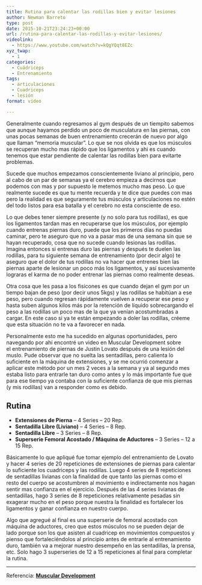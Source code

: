```yaml
---
title: Rutina para calentar las rodillas bien y evitar lesiones
author: Newman Barreto
type: post
date: 2015-10-21T23:24:23+00:00
url: /rutina-para-calentar-las-rodillas-y-evitar-lesiones/
videolink:
  - https://www.youtube.com/watch?v=kQgYQqt8EZc
xyz_twap:
  - 1
categories:
  - Cuádriceps
  - Entrenamiento
tags:
  - articulaciones
  - Cuadriceps
  - lesión
format: video

---
```

<span class="main-paragraph">Generalmente cuando regresamos al gym después de un tiempito sabemos que aunque hayamos perdido un poco de musculatura en las piernas, con unas pocas semanas de buen entrenamiento crecerán de nuevo por algo que llaman &#8220;memoria muscular&#8221;. Lo que se nos olvida es que los músculos se recuperan mucho mas rápido que los ligamentos y ahi es cuando tenemos que estar pendiente de calentar las rodillas bien para evitarte problemas.</span>

Sucede que muchos empezamos conscientemente liviano al principio, pero al cabo de un par de semanas ya el cerebro empieza a decirnos que podemos con mas y por supuesto le metemos mucho mas peso. Lo que realmente sucede es que tu mente recuerda y te dice que puedes con mas pero la realidad es que seguramente tus músculos y articulaciones no estén del todo listos para esa batalla y el cerebro no esta consciente de eso.

Lo que debes tener siempre presente (y no solo para tus rodillas), es que los ligamentos tardan mas en recuperarse que los músculos, por ejemplo cuando entrenas piernas duro, puede que los primeros días no puedas caminar, pero te aseguro que no va a pasar mas de una semana sin que se hayan recuperado, cosa que no sucede cuando lesionas las rodillas. Imagina entonces si entrenas duro las piernas y después te duelen las rodillas, para tu siguiente semana de entrenamiento (por decir algo) te aseguro que el dolor de tus rodillas no va hacer que entrenes bien las piernas aparte de lesionar un poco más los ligamentos, y así sucesivamente lograras el karma de no poder entrenar las piernas como realmente deseas.

Otra cosa que les pasa a los fisicones es que cuando dejan el gym por un tiempo bajan de peso (por decir unos 5kgs) y las rodillas se habitúan a ese peso, pero cuando regresan rápidamente vuelven a recuperar ese peso y hasta suben algunos kilos más por la retención de líquido sobrecargando el peso a las rodillas un poco mas de la que ya venían acostumbradas a cargar. En este caso si ya te están empezando a doler las rodillas, créeme que esta situación no te va a favorecer en nada.

Personalmente esto me ha sucedido en algunas oportunidades, pero navegando por ahí encontré un video en Muscular Development sobre el entrenamiento de piernas de Justin Lovato después de una lesión del muslo. Pude observar que no suelta las sentadillas, pero calienta lo suficiente en la máquina de extensiones, y se me ocurrió comenzar a aplicar este método por un mes 2 veces a la semana y ya al segundo mes estaba listo para entrarle tan duro como antes y lo más importante fue que para ese tiempo ya contaba con la suficiente confianza de que mis piernas (y mis rodillas) van a responder como es debido.

## Rutina

  * **Extensiones de Pierna** &#8211; 4 Series &#8211; 20 Rep.
  * **Sentadilla Libre (Liviano)** &#8211; 4 Series &#8211; 8 Rep.
  * **Sentadilla Libre** &#8211; 3 Series &#8211; 8 Rep.
  * **Superserie Femoral Acostado / Máquina de Aductores** &#8211; 3 Series &#8211; 12 a 15 Rep.

Básicamente lo que apliqué fue tomar ejemplo del entrenamiento de Lovato y hacer 4 series de 20 repeticiones de extensiones de piernas para calentar lo suficiente los cuadriceps y las rodillas. Luego 4 series de 8 repeticiones de sentadillas livianas con la finalidad de que tanto las piernas como el resto del cuerpo se acostumbren al movimiento e indirectamente nos hagan sentir mas confianza en el ejercicio. Después de las 4 series livianas de sentadillas, hago 3 series de 8 repeticiones relativamente pesadas sin exagerar mucho en el peso porque nuestra la finalidad es fortalecer los ligamentos y ganar confianza en nuestro cuerpo.

Algo que agregué al final es una superserie de femoral acostado con máquina de aductores, creo que estos músculos no se pueden dejar de lado porque son los que asisten al cuadricep en movimientos compuestos y pienso que fortaleciéndolos al principio antes de entrarle al entrenamiento duro, también va a mejorar nuestro desempeño en las sentadillas, la prensa, etc. Solo hago 3 superseries de 12 a 15 repeticiones al final para completar la rutina.

* * *

Referencia: **<a href="http://musculardevelopment.com/contests/olympia-weekend/11355-mdtv/11613-quad-god-update-after-leg-injury-will-he-still-do-usas-.html#.Vf2aVJ3BzGd" target="_blank">Muscular Development</a>**

&nbsp;